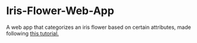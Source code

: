 # Iris-Flower-Web-App
A web app that categorizes an iris flower based on certain attributes, made following <a href="https://towardsdatascience.com/how-to-build-a-simple-machine-learning-web-app-in-python-68a45a0e0291">this tutorial.</a>

